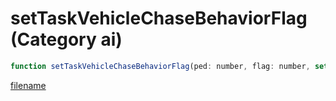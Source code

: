 # setTaskVehicleChaseBehaviorFlag (Category ai)

```js
function setTaskVehicleChaseBehaviorFlag(ped: number, flag: number, set: boolean): void
```

[filename](setTaskVehicleChaseBehaviorFlag_m.md ':include')